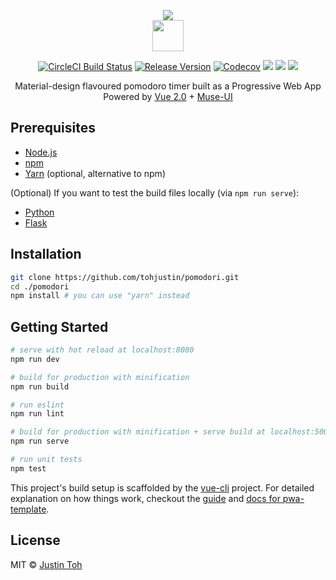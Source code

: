 <p align="center">
  <a href="https://pomodori-pwa.firebaseapp.com/" target="_blank"><img src="https://github.com/tohjustin/pomodori/blob/master/static/img/icons/icon-192x192.png"></a>
  <br>
  <a href="https://pomodori-pwa.firebaseapp.com/" target="_blank"><img height="50" src="https://github.com/tohjustin/pomodori/blob/master/static/img/logo.png"></a>
</p>
<p align="center">
  <a href="https://circleci.com/gh/tohjustin/pomodori/tree/master"><img src="https://circleci.com/gh/tohjustin/pomodori/tree/master.svg?style=shield" alt="CircleCI Build Status"/></a>
  <a href="https://github.com/tohjustin/pomodori/releases/tag/v2.1.0"><img src="https://img.shields.io/github/release/tohjustin/pomodori.svg" alt="Release Version"/></a>
  <a href="https://codecov.io/gh/tohjustin/pomodori"><img src="https://codecov.io/gh/tohjustin/pomodori/branch/master/graph/badge.svg" alt="Codecov" /></a>
  <a href="https://www.codacy.com/app/tohjustin/pomodori?utm_source=github.com&amp;utm_medium=referral&amp;utm_content=tohjustin/pomodori&amp;utm_campaign=Badge_Grade"><img src="https://api.codacy.com/project/badge/Grade/ab08c87aa6a3467496591b87ad77f8e8"/></a>
  <a href="https://pomodori-pwa.firebaseapp.com/lighthouseReport.html"><img src="https://img.shields.io/badge/lighthouse-100%2F100-ff69b4.svg"/></a>
  <a href="https://github.com/tohjustin/pomodori/blob/master/LICENSE"><img src="https://img.shields.io/github/license/mashape/apistatus.svg"/></a>
</p>
<p align="center">
  <span>
    Material-design flavoured pomodoro timer built as a Progressive Web App
  </span>
  <br>
  <span>
    Powered by <a href="https://vuejs.org/">Vue 2.0</a> + <a href="https://museui.github.io/">Muse-UI</a>
  </span>
</p>

## Prerequisites

- [Node.js](https://nodejs.org/en/download/)
- [npm](https://docs.npmjs.com/getting-started/installing-node)
- [Yarn](https://yarnpkg.com/en/docs/install#mac-tab) (optional, alternative to npm)

(Optional) If you want to test the build files locally (via `npm run serve`):
- [Python](https://www.python.org/)
- [Flask](http://flask.pocoo.org/)

## Installation

``` bash
git clone https://github.com/tohjustin/pomodori.git
cd ./pomodori
npm install # you can use "yarn" instead
```

## Getting Started

``` bash
# serve with hot reload at localhost:8080
npm run dev

# build for production with minification
npm run build

# run eslint
npm run lint

# build for production with minification + serve build at localhost:5000 (Flask server)
npm run serve

# run unit tests
npm test
```

This project's build setup is scaffolded by the [vue-cli](https://github.com/vuejs/vue-cli) project. For detailed explanation on how things work, checkout the [guide](http://vuejs-templates.github.io/webpack/) and [docs for pwa-template](https://github.com/vuejs-templates/pwa).


## License

MIT © [Justin Toh](https://github.com/tohjustin)
